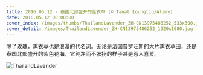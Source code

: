 ```yaml
---
title: 2016.05.12 - 泰国北部盛开的薰衣草 (© Tanat Loungtip/Alamy)
date: 2016.05.12 00:00:00
cover_index: /images/thumbs/ThailandLavender_ZH-CN13975486252_533x300.jpg
cover_detail: /images/ThailandLavender_ZH-CN13975486252_1920x1080.jpg
---
```


除了玫瑰，熏衣草也是浪漫的代名词。无论是法国普罗旺斯的大片熏衣草田，还是泰国北部盛开的紫色花海，它纯净而不张扬的样子甚是惹人喜爱。

![ThailandLavender](/images/ThailandLavender_ZH-CN13975486252_1920x1080.jpg)
